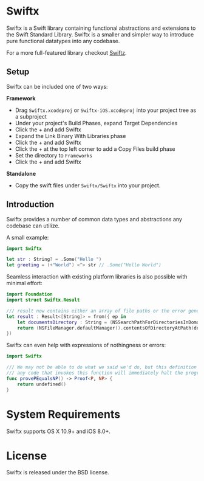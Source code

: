Swiftx
======

Swiftx is a Swift library containing functional abstractions and extensions to
the Swift Standard Library.  Swiftx is a smaller and simpler way to introduce pure functional 
datatypes into any codebase.

For a more full-featured library checkout [Swiftz](https://github.com/typelift/swiftz).

Setup
-----

Swiftx can be included one of two ways:

**Framework**

- Drag `Swiftx.xcodeproj` or `Swiftx-iOS.xcodeproj` into your project tree as a subproject
- Under your project's Build Phases, expand Target Dependencies
- Click the + and add Swiftx
- Expand the Link Binary With Libraries phase
- Click the + and add Swiftx
- Click the + at the top left corner to add a Copy Files build phase
- Set the directory to `Frameworks`
- Click the + and add Swiftx

**Standalone**

- Copy the swift files under `Swiftx/Swiftx` into your project.

Introduction
------------

Swiftx provides a number of common data types and abstractions any codebase can utilize.

A small example:

```swift
import Swiftx

let str : String? = .Some("Hello ")
let greeting = (+"World") <^> str // .Some("Hello World")
```

Seamless interaction with existing platform libraries is also possible with
minimal effort:

```swift
import Foundation
import struct Swiftx.Result

/// result now contains either an array of file paths or the error generated by `NSFileManager`.
let result : Result<[String]> = from({ ep in
    let documentsDirectory : String = (NSSearchPathForDirectoriesInDomains(.DocumentDirectory, .UserDomainMask, true)[0] as String)
    return (NSFileManager.defaultManager().contentsOfDirectoryAtPath(documentsDirectory, error: ep) as [String]?) ?? []
})
```


Swiftx can even help with expressions of nothingness or errors:

```swift
import Swiftx

/// We may not be able to do what we said we'd do, but this definition compiles. At runtime, 
/// any code that invokes this function will immediately halt the program.
func provePEqualsNP() -> Proof<P, NP> {
    return undefined()
}
```

System Requirements
===================

Swiftx supports OS X 10.9+ and iOS 8.0+.

License
=======

Swiftx is released under the BSD license.

